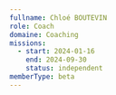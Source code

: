 ```yaml
---
fullname: Chloé BOUTEVIN
role: Coach
domaine: Coaching
missions:
  - start: 2024-01-16
    end: 2024-09-30
    status: independent
memberType: beta
---
```

